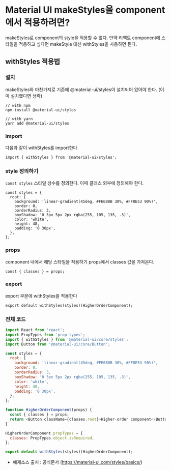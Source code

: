# Material UI makeStyles을 component에서 적용하려면?


makeStyles로 component의 style을 적용할 수 없다. 만약 리액트 component에 스타일을 적용하고 싶다면 makeStyle 대신 withStyles을 사용하면 된다.

## withStyles 적용법

### 설치
makeStyles와 마찬가지로 기존에 @material-ui/styles이 설치되어 있어야 한다. (이미 설치했다면 생략)

```
// with npm
npm install @material-ui/styles

// with yarn
yarn add @material-ui/styles
```

### import 

다음과 같이 withStyles를 import한다
```
import { withStyles } from '@material-ui/styles';
```

### style 정의하기
`const styles` 스타일 상수를 정의한다. 이때 클래스 외부에 정의해야 한다.

```
const styles = {
  root: {
    background: 'linear-gradient(45deg, #FE6B8B 30%, #FF8E53 90%)',
    border: 0,
    borderRadius: 3,
    boxShadow: '0 3px 5px 2px rgba(255, 105, 135, .3)',
    color: 'white',
    height: 48,
    padding: '0 30px',
  },
};
```

### props

component 내에서 해당 스타일을 적용하기 props에서 classes 값을 가져온다.

```
const { classes } = props;
```


### export

export 부분에 withStyles을 적용한다

```
export default withStyles(styles)(HigherOrderComponent);
```


### 전체 코드

```javascript
import React from 'react';
import PropTypes from 'prop-types';
import { withStyles } from '@material-ui/core/styles';
import Button from '@material-ui/core/Button';

const styles = {
  root: {
    background: 'linear-gradient(45deg, #FE6B8B 30%, #FF8E53 90%)',
    border: 0,
    borderRadius: 3,
    boxShadow: '0 3px 5px 2px rgba(255, 105, 135, .3)',
    color: 'white',
    height: 48,
    padding: '0 30px',
  },
};

function HigherOrderComponent(props) {
  const { classes } = props;
  return <Button className={classes.root}>Higher-order component</Button>;
}

HigherOrderComponent.propTypes = {
  classes: PropTypes.object.isRequired,
};

export default withStyles(styles)(HigherOrderComponent);
```
- 예제소스 출처 : 공식문서 (https://material-ui.com/styles/basics/)

